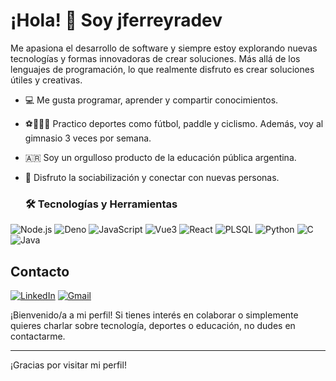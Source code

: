 # ¡Hola! 👋 Soy jferreyradev

Me apasiona el desarrollo de software y siempre estoy explorando nuevas tecnologías y formas innovadoras de crear soluciones. Más allá de los lenguajes de programación, lo que realmente disfruto es crear soluciones útiles y creativas.

- 💻 Me gusta programar, aprender y compartir conocimientos.
- ⚽️🏓🚴‍♂️ Practico deportes como fútbol, paddle y ciclismo. Además, voy al gimnasio 3 veces por semana.
- 🇦🇷 Soy un orgulloso producto de la educación pública argentina.
- 🤝 Disfruto la sociabilización y conectar con nuevas personas.


  ### 🛠️ Tecnologías y Herramientas

<p>
  <img src="https://img.shields.io/badge/Node.js-339933?style=for-the-badge&logo=node.js&logoColor=white" alt="Node.js"/>
  <img src="https://img.shields.io/badge/Deno-000000?style=for-the-badge&logo=deno&logoColor=white" alt="Deno"/>
  <img src="https://img.shields.io/badge/JavaScript-F7DF1E?style=for-the-badge&logo=javascript&logoColor=black" alt="JavaScript"/>
  <img src="https://img.shields.io/badge/Vue.js-35495E?style=for-the-badge&logo=vue.js&logoColor=4FC08D" alt="Vue3"/>
  <img src="https://img.shields.io/badge/React-20232A?style=for-the-badge&logo=react&logoColor=61DAFB" alt="React"/>
  <img src="https://img.shields.io/badge/PLSQL-E76F00?style=for-the-badge&logo=oracle&logoColor=white" alt="PLSQL"/>
  <img src="https://img.shields.io/badge/Python-3776AB?style=for-the-badge&logo=python&logoColor=white" alt="Python"/>
  <img src="https://img.shields.io/badge/C-00599C?style=for-the-badge&logo=c&logoColor=white" alt="C"/>
  <img src="https://img.shields.io/badge/Java-007396?style=for-the-badge&logo=java&logoColor=white" alt="Java"/>
</p>

## Contacto
[![LinkedIn](https://img.shields.io/badge/LinkedIn-blue?logo=linkedin&logoColor=white)](www.linkedin.com/in/jferreyradev)
[![Gmail](https://img.shields.io/badge/Email-D14836?logo=gmail&logoColor=white)](mailto:jferreyra.dev@gmail.com)

¡Bienvenido/a a mi perfil! Si tienes interés en colaborar o simplemente quieres charlar sobre tecnología, deportes o educación, no dudes en contactarme.

---
¡Gracias por visitar mi perfil!
